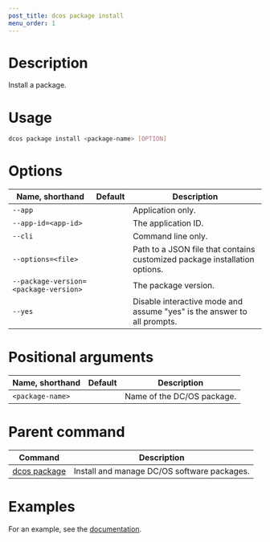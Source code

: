 ```yaml
---
post_title: dcos package install
menu_order: 1
---
```


# Description
Install a package.

# Usage

```bash
dcos package install <package-name> [OPTION]
```

# Options

| Name, shorthand | Default | Description |
|---------|-------------|-------------|
| `--app`   |             |  Application only. |
| `--app-id=<app-id>`   |             |  The application ID. |
| `--cli`   |             |  Command line only. |
| `--options=<file>`   |             | Path to a JSON file that contains customized package installation options. |
| `--package-version=<package-version>`   |             | The package version. |
| `--yes`   |             | Disable interactive mode and assume "yes" is the answer to all prompts. |

# Positional arguments

| Name, shorthand | Default | Description |
|---------|-------------|-------------|
| `<package-name>`   |             |  Name of the DC/OS package. |
        
# Parent command

| Command | Description |
|---------|-------------|
| [dcos package](/docs/1.9/cli/command-reference/dcos-package/)   | Install and manage DC/OS software packages. |

# Examples

For an example, see the [documentation](/docs/1.9/deploying-services/config-universe-service/).